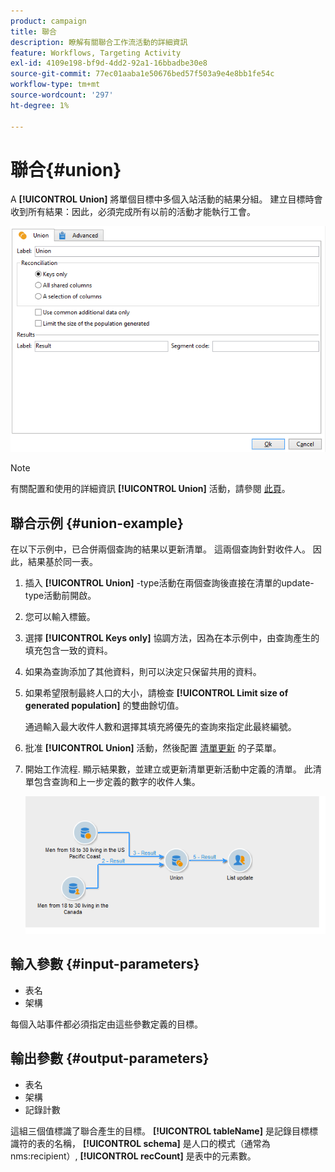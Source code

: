 ```yaml
---
product: campaign
title: 聯合
description: 瞭解有關聯合工作流活動的詳細資訊
feature: Workflows, Targeting Activity
exl-id: 4109e198-bf9d-4dd2-92a1-16bbadbe30e8
source-git-commit: 77ec01aaba1e50676bed57f503a9e4e8bb1fe54c
workflow-type: tm+mt
source-wordcount: '297'
ht-degree: 1%

---
```


# 聯合{#union}

A **[!UICONTROL Union]** 將單個目標中多個入站活動的結果分組。 建立目標時會收到所有結果：因此，必須完成所有以前的活動才能執行工會。

![](assets/s_user_segmentation_union.png)

>[!NOTE]
>
>有關配置和使用的詳細資訊 **[!UICONTROL Union]** 活動，請參閱 [此頁](targeting-workflows.md#combining-several-targets--union-)。

## 聯合示例 {#union-example}

在以下示例中，已合併兩個查詢的結果以更新清單。 這兩個查詢針對收件人。 因此，結果基於同一表。

1. 插入 **[!UICONTROL Union]** -type活動在兩個查詢後直接在清單的update-type活動前開啟。
1. 您可以輸入標籤。
1. 選擇 **[!UICONTROL Keys only]** 協調方法，因為在本示例中，由查詢產生的填充包含一致的資料。
1. 如果為查詢添加了其他資料，則可以決定只保留共用的資料。
1. 如果希望限制最終人口的大小，請檢查 **[!UICONTROL Limit size of generated population]** 的雙曲餘切值。

   通過輸入最大收件人數和選擇其填充將優先的查詢來指定此最終編號。

1. 批准 **[!UICONTROL Union]** 活動，然後配置 [清單更新](list-update.md) 的子菜單。
1. 開始工作流程. 顯示結果數，並建立或更新清單更新活動中定義的清單。 此清單包含查詢和上一步定義的數字的收件人集。

   ![](assets/union_example.png)

## 輸入參數 {#input-parameters}

* 表名
* 架構

每個入站事件都必須指定由這些參數定義的目標。

## 輸出參數 {#output-parameters}

* 表名
* 架構
* 記錄計數

這組三個值標識了聯合產生的目標。 **[!UICONTROL tableName]** 是記錄目標標識符的表的名稱， **[!UICONTROL schema]** 是人口的模式（通常為nms:recipient）, **[!UICONTROL recCount]** 是表中的元素數。
